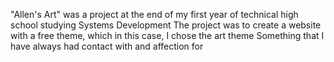 "Allen's Art" was a project at the end of my first year of technical high school studying Systems Development
The project was to create a website with a free theme, which in this case, I chose the art theme
Something that I have always had contact with and affection for
